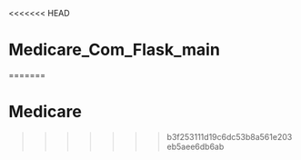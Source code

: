 <<<<<<< HEAD
# Medicare_Com_Flask_main
=======
# Medicare
>>>>>>> b3f253111d19c6dc53b8a561e203eb5aee6db6ab
